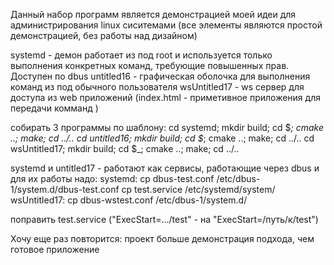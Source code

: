 Данный набор программ является демонстрацией моей идеи для администрирования linux сиситемами (все элементы являются простой демонстрацией, без работы над дизайном)

systemd - демон работает из под root и используется только выполнения конкретных команд, требующие повышенных прав. Доступен по dbus
untitled16 - графическая оболочка для выполнения команд из под обычного пользователя
wsUntitled17 - ws сервер для доступа из web приложений (index.html - приметивное приложения для передачи комманд )

собирать 3 программы по шаблону:
 cd systemd; mkdir build; cd $_; cmake ..; make; cd ../..
 cd untitled16; mkdir build; cd $_; cmake ..; make; cd ../..
 cd wsUntitled17; mkdir build; cd $_; cmake ..; make; cd ../..

systemd и untitled17 - работают как сервисы, работающие через dbus и для их работы надо:
	systemd:	cp dbus-test.conf /etc/dbus-1/system.d/dbus-test.conf
			cp test.service /etc/systemd/system/
	wsUntitled17:	cp dbus-wstest.conf /etc/dbus-1/system.d/
	
поправить test.service ("ExecStart=.../test" - на "ExecStart=/путь/к/test")

Хочу еще раз повторится: проект больше демонстрация подхода, чем готовое приложение
